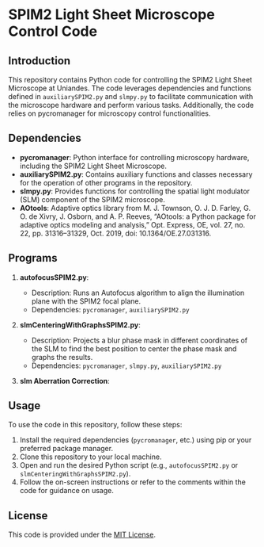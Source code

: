# SPIM2 Light Sheet Microscope Control Code

## Introduction

This repository contains Python code for controlling the SPIM2 Light Sheet Microscope at Uniandes. The code leverages dependencies and functions defined in `auxiliarySPIM2.py` and `slmpy.py` to facilitate communication with the microscope hardware and perform various tasks. Additionally, the code relies on pycromanager for microscopy control functionalities.

## Dependencies

- **pycromanager**: Python interface for controlling microscopy hardware, including the SPIM2 Light Sheet Microscope.
- **auxiliarySPIM2.py**: Contains auxiliary functions and classes necessary for the operation of other programs in the repository.
- **slmpy.py**: Provides functions for controlling the spatial light modulator (SLM) component of the SPIM2 microscope.
- **AOtools**: Adaptive optics library from M. J. Townson, O. J. D. Farley, G. O. de Xivry, J. Osborn, and A. P. Reeves, “AOtools: a Python package for adaptive optics modeling and analysis,” Opt. Express, OE, vol. 27, no. 22, pp. 31316–31329, Oct. 2019, doi: 10.1364/OE.27.031316. 


## Programs

1. **autofocusSPIM2.py**:
   - Description: Runs an Autofocus algorithm to align the illumination plane with the SPIM2 focal plane.
   - Dependencies: `pycromanager`, `auxiliarySPIM2.py`

2. **slmCenteringWithGraphsSPIM2.py**:
   - Description: Projects a blur phase mask in different coordinates of the SLM to find the best position to center the phase mask and graphs the results.
   - Dependencies: `pycromanager`, `slmpy.py`, `auxiliarySPIM2.py`
     
2. **slm Aberration Correction**:


## Usage

To use the code in this repository, follow these steps:

1. Install the required dependencies (`pycromanager`, etc.) using pip or your preferred package manager.
2. Clone this repository to your local machine.
3. Open and run the desired Python script (e.g., `autofocusSPIM2.py` or `slmCenteringWithGraphsSPIM2.py`).
4. Follow the on-screen instructions or refer to the comments within the code for guidance on usage.

## License

This code is provided under the [MIT License](LICENSE).